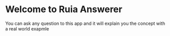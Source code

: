 # Welcome to Ruia Answerer

You can ask any question to this app and it will explain you the concept with a real world exapmle

